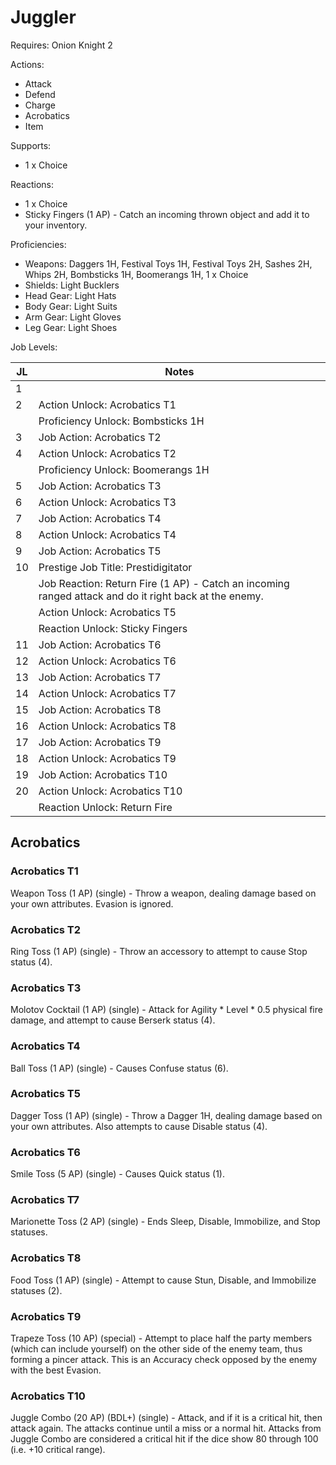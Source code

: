 # Juggler

Requires: Onion Knight 2

Actions:

- Attack
- Defend
- Charge
- Acrobatics
- Item

Supports:

- 1 x Choice

Reactions:

- 1 x Choice
- Sticky Fingers (1 AP) - Catch an incoming thrown object and add it to your inventory.

Proficiencies:

- Weapons: Daggers 1H, Festival Toys 1H, Festival Toys 2H, Sashes 2H, Whips 2H, Bombsticks 1H, Boomerangs 1H, 1 x Choice
- Shields: Light Bucklers
- Head Gear: Light Hats
- Body Gear: Light Suits
- Arm Gear: Light Gloves
- Leg Gear: Light Shoes

Job Levels:

| JL | Notes |
| --- | --- |
| 1 | 
| 2 | Action Unlock: Acrobatics T1
|   | Proficiency Unlock: Bombsticks 1H
| 3 | Job Action: Acrobatics T2
| 4 | Action Unlock: Acrobatics T2
|   | Proficiency Unlock: Boomerangs 1H
| 5 | Job Action: Acrobatics T3
| 6 | Action Unlock: Acrobatics T3
| 7 | Job Action: Acrobatics T4
| 8 | Action Unlock: Acrobatics T4
| 9 | Job Action: Acrobatics T5
| 10 | Prestige Job Title: Prestidigitator
|    | Job Reaction: Return Fire (1 AP) - Catch an incoming ranged attack and do it right back at the enemy.
|    | Action Unlock: Acrobatics T5
|    | Reaction Unlock: Sticky Fingers
| 11 | Job Action: Acrobatics T6
| 12 | Action Unlock: Acrobatics T6
| 13 | Job Action: Acrobatics T7
| 14 | Action Unlock: Acrobatics T7
| 15 | Job Action: Acrobatics T8
| 16 | Action Unlock: Acrobatics T8
| 17 | Job Action: Acrobatics T9
| 18 | Action Unlock: Acrobatics T9
| 19 | Job Action: Acrobatics T10
| 20 | Action Unlock: Acrobatics T10
|    | Reaction Unlock: Return Fire

## Acrobatics

### Acrobatics T1

Weapon Toss (1 AP) (single) - Throw a weapon, dealing damage based on your own attributes. Evasion is ignored.

### Acrobatics T2

Ring Toss (1 AP) (single) - Throw an accessory to attempt to cause Stop status (4).

### Acrobatics T3

Molotov Cocktail (1 AP) (single) - Attack for Agility * Level * 0.5 physical fire damage, and attempt to cause Berserk status (4).

### Acrobatics T4

Ball Toss (1 AP) (single) - Causes Confuse status (6).

### Acrobatics T5

Dagger Toss (1 AP) (single) - Throw a Dagger 1H, dealing damage based on your own attributes. Also attempts to cause Disable status (4).

### Acrobatics T6

Smile Toss (5 AP) (single) - Causes Quick status (1).

### Acrobatics T7

Marionette Toss (2 AP) (single) - Ends Sleep, Disable, Immobilize, and Stop statuses.

### Acrobatics T8

Food Toss (1 AP) (single) - Attempt to cause Stun, Disable, and Immobilize statuses (2).

### Acrobatics T9

Trapeze Toss (10 AP) (special) - Attempt to place half the party members (which can include yourself) on the other side of the enemy team, thus forming a pincer attack. This is an Accuracy check opposed by the enemy with the best Evasion.

### Acrobatics T10

Juggle Combo (20 AP) (BDL+) (single) - Attack, and if it is a critical hit, then attack again. The attacks continue until a miss or a normal hit. Attacks from Juggle Combo are considered a critical hit if the dice show 80 through 100 (i.e. +10 critical range).

